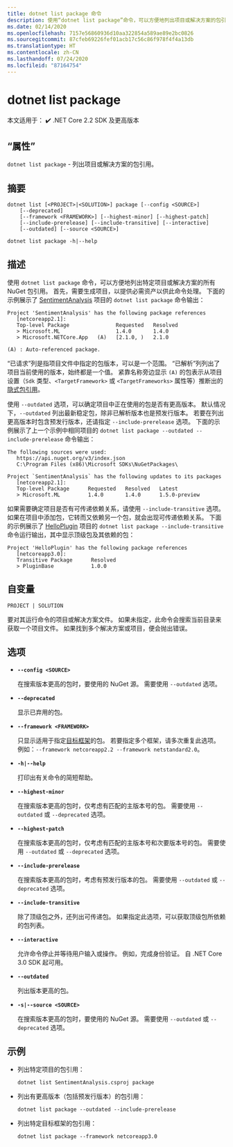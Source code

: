 ```yaml
---
title: dotnet list package 命令
description: 使用“dotnet list package”命令，可以方便地列出项目或解决方案的包引用。
ms.date: 02/14/2020
ms.openlocfilehash: 7157e56860936d10aa322854a589ae89e2bc0826
ms.sourcegitcommit: 87cfeb69226fef01acb17c56c86f978f4f4a13db
ms.translationtype: HT
ms.contentlocale: zh-CN
ms.lasthandoff: 07/24/2020
ms.locfileid: "87164754"
---
```

# <a name="dotnet-list-package"></a>dotnet list package

本文适用于： ✔️ .NET Core 2.2 SDK 及更高版本

## <a name="name"></a>“属性”

`dotnet list package` - 列出项目或解决方案的包引用。

## <a name="synopsis"></a>摘要

```dotnetcli
dotnet list [<PROJECT>|<SOLUTION>] package [--config <SOURCE>]
    [--deprecated]
    [--framework <FRAMEWORK>] [--highest-minor] [--highest-patch]
    [--include-prerelease] [--include-transitive] [--interactive]
    [--outdated] [--source <SOURCE>]

dotnet list package -h|--help
```

## <a name="description"></a>描述

使用 `dotnet list package` 命令，可以方便地列出特定项目或解决方案的所有 NuGet 包引用。 首先，需要生成项目，以提供必需资产以供此命令处理。 下面的示例展示了 [SentimentAnalysis](https://github.com/dotnet/samples/tree/master/machine-learning/tutorials/SentimentAnalysis) 项目的 `dotnet list package` 命令输出：

```output
Project 'SentimentAnalysis' has the following package references
   [netcoreapp2.1]:
   Top-level Package               Requested   Resolved
   > Microsoft.ML                  1.4.0       1.4.0
   > Microsoft.NETCore.App   (A)   [2.1.0, )   2.1.0

(A) : Auto-referenced package.
```

“已请求”列是指项目文件中指定的包版本，可以是一个范围。 “已解析”列列出了项目当前使用的版本，始终都是一个值。 紧靠名称旁边显示 `(A)` 的包表示从项目设置（`Sdk` 类型、`<TargetFramework>` 或 `<TargetFrameworks>` 属性等）推断出的[隐式包引用](csproj.md#implicit-package-references)。

使用 `--outdated` 选项，可以确定项目中正在使用的包是否有更高版本。 默认情况下，`--outdated` 列出最新稳定包，除非已解析版本也是预发行版本。 若要在列出更高版本时包含预发行版本，还请指定 `--include-prerelease` 选项。 下面的示例展示了上一个示例中相同项目的 `dotnet list package --outdated --include-prerelease` 命令输出：

```output
The following sources were used:
   https://api.nuget.org/v3/index.json
   C:\Program Files (x86)\Microsoft SDKs\NuGetPackages\

Project `SentimentAnalysis` has the following updates to its packages
   [netcoreapp2.1]:
   Top-level Package      Requested   Resolved   Latest
   > Microsoft.ML         1.4.0       1.4.0      1.5.0-preview
```

如果需要确定项目是否有可传递依赖关系，请使用 `--include-transitive` 选项。 如果在项目中添加包，它转而又依赖另一个包，就会出现可传递依赖关系。 下面的示例展示了 [HelloPlugin](https://github.com/dotnet/samples/tree/master/core/extensions/AppWithPlugin/HelloPlugin) 项目的 `dotnet list package --include-transitive` 命令运行输出，其中显示顶级包及其依赖的包：

```output
Project 'HelloPlugin' has the following package references
   [netcoreapp3.0]:
   Transitive Package      Resolved
   > PluginBase            1.0.0
```

## <a name="arguments"></a>自变量

`PROJECT | SOLUTION`

要对其运行命令的项目或解决方案文件。 如果未指定，此命令会搜索当前目录来获取一个项目文件。 如果找到多个解决方案或项目，便会抛出错误。

## <a name="options"></a>选项

- **`--config <SOURCE>`**

  在搜索版本更高的包时，要使用的 NuGet 源。 需要使用 `--outdated` 选项。

- **`--deprecated`**

  显示已弃用的包。

- **`--framework <FRAMEWORK>`**

  只显示适用于指定[目标框架](../../standard/frameworks.md)的包。 若要指定多个框架，请多次重复此选项。 例如：`--framework netcoreapp2.2 --framework netstandard2.0`。

- **`-h|--help`**

  打印出有关命令的简短帮助。

- **`--highest-minor`**

  在搜索版本更高的包时，仅考虑有匹配的主版本号的包。 需要使用 `--outdated` 或 `--deprecated` 选项。

- **`--highest-patch`**

  在搜索版本更高的包时，仅考虑有匹配的主版本号和次要版本号的包。 需要使用 `--outdated` 或 `--deprecated` 选项。

- **`--include-prerelease`**

  在搜索版本更高的包时，考虑有预发行版本的包。 需要使用 `--outdated` 或 `--deprecated` 选项。

- **`--include-transitive`**

  除了顶级包之外，还列出可传递包。 如果指定此选项，可以获取顶级包所依赖的包列表。

- **`--interactive`**

  允许命令停止并等待用户输入或操作。 例如，完成身份验证。 自 .NET Core 3.0 SDK 起可用。

- **`--outdated`**

  列出版本更高的包。

- **`-s|--source <SOURCE>`**

  在搜索版本更高的包时，要使用的 NuGet 源。 需要使用 `--outdated` 或 `--deprecated` 选项。

## <a name="examples"></a>示例

- 列出特定项目的包引用：

  ```dotnetcli
  dotnet list SentimentAnalysis.csproj package
  ```

- 列出有更高版本（包括预发行版本）的包引用：

  ```dotnetcli
  dotnet list package --outdated --include-prerelease
  ```

- 列出特定目标框架的包引用：

  ```dotnetcli
  dotnet list package --framework netcoreapp3.0
  ```

